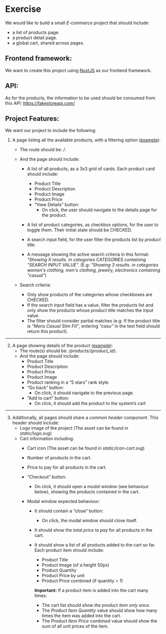 # Exercise
We would like to build a small *E-commerce* project that should include:

- a list of products page.
- a product detail page.
- a global cart, shared across pages.

## Frontend framework:
We want to create this project using [NuxtJS](https://nuxtjs.org/) as our frontend framework.

## API:
As for the products, the information to be used should be consumed from this API:
https://fakestoreapi.com/

## Project Features:
We want our project to include the following:

1. A page listing all the available products, with a filtering option ([example](https://assignment-webdev.netlify.app/)):
	- The route should be: */*.
	- And the page should include:

		- A list of all products, as a 3x3 grid of cards.
		  Each product card should include:
			- Product Title
			- Product Description
			- Product Image
			- Product Price
			- “View Details” button:
				- On click, the user should navigate to the details page for the product.

		- A list of product categories, as checkbox options, for the user to toggle them. Their initial state should be CHECKED.

		- A search input field, for the user filter the products list by *product title*.

		- A message showing the active search criteria in this format:
		  *“Showing X results. in categories CATEGORIES containing "SEARCH INPUT VALUE".*
		  (E.g: *"Showing 3 results. in categories women's clothing, men's clothing, jewelry, electronics containing "casual"*)

	- Search criteria:
      - Only show products of the categories whose checkboxes are CHECKED.
      - If the search input field has a value, filter the products list and only show the products whose *product title* matches the input value.
      - The filter should consider partial matches (e.g: If the product title is *“Mens Casual Slim Fit”*, entering *“casu”* in the text field should return this product).

---

2.  A page showing details of the product ([example](https://assignment-webdev.netlify.app/products/2)):
	- The route(s) should be: */products/{product_id}*.
	- And the page should include:
		- Product Title
		- Product Description
		- Product Price
		- Product Image
		- Product ranking in a “5 stars” rank style.
		- “Go back” button:
			- On click, it should navigate to the previous page.
		- “Add to cart” button:
			- On click, it should add the product to the system’s cart

---

3. Additionally, all pages should share a *common header component*. This header should include:
	- Logo image of the project (The asset can be found in *static/logo.svg*)
	- Cart information including:    
      - Cart icon (The asset can be found in *static/icon-cart.svg*)
      - Number of products in the cart.
      - Price to pay for all products in the cart.
      - “Checkout” button:
        - On click, it should open a *modal window* (see behaviour below), showing the products contained in the cart.

      - Modal window expected behaviour:
        - It should contain a “close” button:
          - On click, the modal window should close itself.			 
        - It should show the *total price to pay* for all products in the cart.
        - It should show a list of all products added to the cart so far. Each product item should include:
          - Product Title
          - Product Image (of a height 50px)
          - Product Quantity
          - Product Price by unit
          - Product Price combined (if quantity > 1)

          **Important:**
          If a product item is added into the cart many times:
          - The cart list should *show the product item only once*.
          - The *Product Item Quantity* value should show how many times the item was added into the cart.
          - The *Product Item Price combined* value should show the sum of all unit prices of the item.

